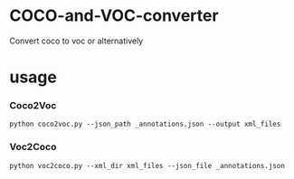 # COCO-and-VOC-converter
Convert coco to voc or alternatively

# usage

### Coco2Voc
`python coco2voc.py --json_path _annotations.json --output xml_files`

### Voc2Coco
`python voc2coco.py --xml_dir xml_files --json_file _annotations.json`
